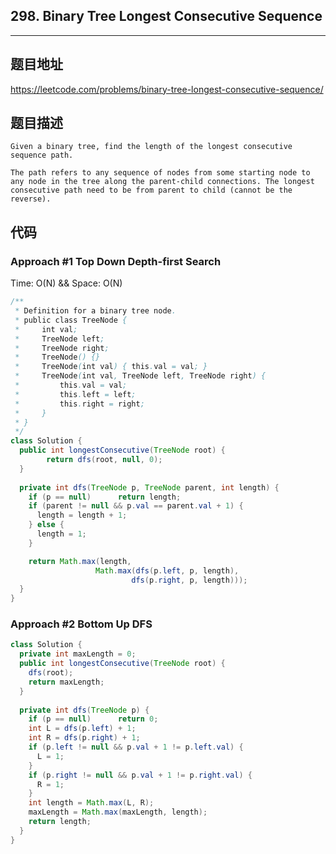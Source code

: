 ## 298. Binary Tree Longest Consecutive Sequence

----
## 题目地址

https://leetcode.com/problems/binary-tree-longest-consecutive-sequence/

## 题目描述
```
Given a binary tree, find the length of the longest consecutive sequence path.

The path refers to any sequence of nodes from some starting node to any node in the tree along the parent-child connections. The longest consecutive path need to be from parent to child (cannot be the reverse).
```

## 代码

### Approach #1 Top Down Depth-first Search

Time: O(N) && Space: O(N)

```java
/**
 * Definition for a binary tree node.
 * public class TreeNode {
 *     int val;
 *     TreeNode left;
 *     TreeNode right;
 *     TreeNode() {}
 *     TreeNode(int val) { this.val = val; }
 *     TreeNode(int val, TreeNode left, TreeNode right) {
 *         this.val = val;
 *         this.left = left;
 *         this.right = right;
 *     }
 * }
 */
class Solution {
  public int longestConsecutive(TreeNode root) {
		return dfs(root, null, 0);
  }
  
  private int dfs(TreeNode p, TreeNode parent, int length) {
    if (p == null)		return length;
    if (parent != null && p.val == parent.val + 1) {
      length = length + 1;
    } else {
      length = 1;
    }

    return Math.max(length, 
                   Math.max(dfs(p.left, p, length),
                           dfs(p.right, p, length)));
  }
}
```

### Approach #2 Bottom Up DFS

```JAVA
class Solution {
  private int maxLength = 0;
  public int longestConsecutive(TreeNode root) {
    dfs(root);
    return maxLength;
  }
  
  private int dfs(TreeNode p) {
    if (p == null)		return 0;
    int L = dfs(p.left) + 1;
    int R = dfs(p.right) + 1;
    if (p.left != null && p.val + 1 != p.left.val) {
      L = 1;
    }
    if (p.right != null && p.val + 1 != p.right.val) {
      R = 1;
    }
    int length = Math.max(L, R);
    maxLength = Math.max(maxLength, length);
    return length;
  }
}
```















